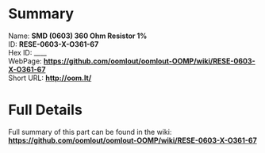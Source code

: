 
Summary
=================
  
Name: __SMD (0603) 360 Ohm Resistor 1%__    
ID: __RESE-0603-X-O361-67__   
Hex ID: ____   
WebPage: __https://github.com/oomlout/oomlout-OOMP/wiki/RESE-0603-X-O361-67__   
Short URL: __http://oom.lt/__   

Full Details
==========================
Full summary of this part can be found in the wiki:   
__https://github.com/oomlout/oomlout-OOMP/wiki/RESE-0603-X-O361-67__    

